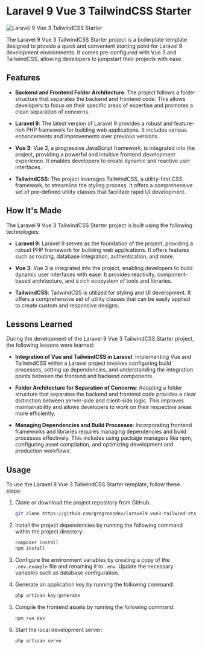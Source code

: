 # Laravel 9 Vue 3 TailwindCSS Starter

![Laravel 9 Vue 3 TailwindCSS Starter](images/laravel-vue-tailwind.png)

The Laravel 9 Vue 3 TailwindCSS Starter project is a boilerplate template designed to provide a quick and convenient starting point for Laravel 9 development environments. It comes pre-configured with Vue 3 and TailwindCSS, allowing developers to jumpstart their projects with ease.

## Features

- **Backend and Frontend Folder Architecture**: The project follows a folder structure that separates the backend and frontend code. This allows developers to focus on their specific areas of expertise and promotes a clean separation of concerns.

- **Laravel 9**: The latest version of Laravel 9 provides a robust and feature-rich PHP framework for building web applications. It includes various enhancements and improvements over previous versions.

- **Vue 3**: Vue 3, a progressive JavaScript framework, is integrated into the project, providing a powerful and intuitive frontend development experience. It enables developers to create dynamic and reactive user interfaces.

- **TailwindCSS**: The project leverages TailwindCSS, a utility-first CSS framework, to streamline the styling process. It offers a comprehensive set of pre-defined utility classes that facilitate rapid UI development.

## How It's Made

The Laravel 9 Vue 3 TailwindCSS Starter project is built using the following technologies:

- **Laravel 9**: Laravel 9 serves as the foundation of the project, providing a robust PHP framework for building web applications. It offers features such as routing, database integration, authentication, and more.

- **Vue 3**: Vue 3 is integrated into the project, enabling developers to build dynamic user interfaces with ease. It provides reactivity, component-based architecture, and a rich ecosystem of tools and libraries.

- **TailwindCSS**: TailwindCSS is utilized for styling and UI development. It offers a comprehensive set of utility classes that can be easily applied to create custom and responsive designs.

## Lessons Learned

During the development of the Laravel 9 Vue 3 TailwindCSS Starter project, the following lessons were learned:

- **Integration of Vue and TailwindCSS in Laravel**: Implementing Vue and TailwindCSS within a Laravel project involves configuring build processes, setting up dependencies, and understanding the integration points between the frontend and backend components.

- **Folder Architecture for Separation of Concerns**: Adopting a folder structure that separates the backend and frontend code provides a clear distinction between server-side and client-side logic. This improves maintainability and allows developers to work on their respective areas more efficiently.

- **Managing Dependencies and Build Processes**: Incorporating frontend frameworks and libraries requires managing dependencies and build processes effectively. This includes using package managers like npm, configuring asset compilation, and optimizing development and production workflows.

## Usage

To use the Laravel 9 Vue 3 TailwindCSS Starter template, follow these steps:

1. Clone or download the project repository from GitHub.

   ```bash
   git clone https://github.com/gregrossdev/laravel9-vue3-tailwind-starter.git
   ```

2. Install the project dependencies by running the following command within the project directory:

   ```bash
   composer install
   npm install
   ```

3. Configure the environment variables by creating a copy of the `.env.example` file and renaming it to `.env`. Update the necessary variables such as database configuration.

4. Generate an application key by running the following command:

   ```bash
   php artisan key:generate
   ```

5. Compile the frontend assets by running the following command:

   ```bash
   npm run dev
   ```

6. Start the local development server:

   ```bash
   php artisan serve
   ```
